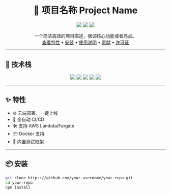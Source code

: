 <!-- README.md -->

<h1 align="center">🚀 项目名称 Project Name</h1>

<p align="center">
  <img src="https://img.shields.io/badge/status-active-brightgreen.svg" />
  <img src="https://img.shields.io/github/languages/top/your-username/your-repo.svg" />
  <img src="https://img.shields.io/github/license/your-username/your-repo.svg" />
</p>

<p align="center">
  一个简洁高效的项目描述，强调核心功能或者亮点。<br />
  <a href="#特性">查看特性</a> • 
  <a href="#安装">安装</a> • 
  <a href="#使用说明">使用说明</a> • 
  <a href="#贡献">贡献</a> • 
  <a href="#许可证">许可证</a>
</p>

---

## 🔧 技术栈

<div align="center">
  <img src="https://img.shields.io/badge/AWS-Lambda-orange?logo=amazonaws" />
  <img src="https://img.shields.io/badge/Terraform-Cloud%20Infra-blueviolet?logo=terraform" />
  <img src="https://img.shields.io/badge/Docker-Container-blue?logo=docker" />
  <img src="https://img.shields.io/badge/Node.js-Backend-green?logo=node.js" />
  <img src="https://img.shields.io/badge/React-Frontend-lightblue?logo=react" />
</div>

---

## ✨ 特性

- 🌐 云端部署，一键上线
- 🔄 全自动 CI/CD
- 🛠 支持 AWS Lambda/Fargate
- 📦 Docker 支持
- 🧪 内置测试框架

---

## 📦 安装

```bash
git clone https://github.com/your-username/your-repo.git
cd your-repo
npm install
